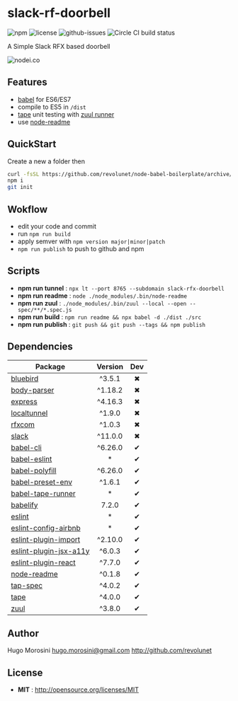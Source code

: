 # slack-rf-doorbell

![npm](https://img.shields.io/npm/v/slack-rf-doorbell.svg) ![license](https://img.shields.io/npm/l/slack-rf-doorbell.svg) ![github-issues](https://img.shields.io/github/issues/weackd/slack-rf-doorbell.svg) ![Circle CI build status](https://circleci.com/gh/weackd/slack-rf-doorbell.svg?style=svg)

A Simple Slack RFX based doorbell

![nodei.co](https://nodei.co/npm/slack-rf-doorbell.png?downloads=true&downloadRank=true&stars=true)

## Features

 - [babel](http://babeljs.io) for ES6/ES7
 - compile to ES5 in `/dist`
 - [tape](https://github.com/substack/tape) unit testing with [zuul runner](https://github.com/defunctzombie/zuul)
 - use [node-readme](http://github.com/revolunet/node-readme)

## QuickStart

Create a new a folder then

```sh
curl -fsSL https://github.com/revolunet/node-babel-boilerplate/archive/master.tar.gz | tar -xz --strip-components=1 node-babel-boilerplate-master
npm i 
git init
```

## Wokflow

- edit your code and commit
- run `npm run build`
- apply semver with `npm version major|minor|patch`
- `npm run publish` to push to github and npm

## Scripts

 - **npm run tunnel** : `npx lt --port 8765 --subdomain slack-rfx-doorbell`
 - **npm run readme** : `node ./node_modules/.bin/node-readme`
 - **npm run zuul** : `./node_modules/.bin/zuul --local --open -- spec/**/*.spec.js`
 - **npm run build** : `npm run readme && npx babel -d ./dist ./src`
 - **npm run publish** : `git push && git push --tags && npm publish`

## Dependencies

Package | Version | Dev
--- |:---:|:---:
[bluebird](https://www.npmjs.com/package/bluebird) | ^3.5.1 | ✖
[body-parser](https://www.npmjs.com/package/body-parser) | ^1.18.2 | ✖
[express](https://www.npmjs.com/package/express) | ^4.16.3 | ✖
[localtunnel](https://www.npmjs.com/package/localtunnel) | ^1.9.0 | ✖
[rfxcom](https://www.npmjs.com/package/rfxcom) | ^1.0.3 | ✖
[slack](https://www.npmjs.com/package/slack) | ^11.0.0 | ✖
[babel-cli](https://www.npmjs.com/package/babel-cli) | ^6.26.0 | ✔
[babel-eslint](https://www.npmjs.com/package/babel-eslint) | * | ✔
[babel-polyfill](https://www.npmjs.com/package/babel-polyfill) | ^6.26.0 | ✔
[babel-preset-env](https://www.npmjs.com/package/babel-preset-env) | ^1.6.1 | ✔
[babel-tape-runner](https://www.npmjs.com/package/babel-tape-runner) | * | ✔
[babelify](https://www.npmjs.com/package/babelify) | 7.2.0 | ✔
[eslint](https://www.npmjs.com/package/eslint) | * | ✔
[eslint-config-airbnb](https://www.npmjs.com/package/eslint-config-airbnb) | * | ✔
[eslint-plugin-import](https://www.npmjs.com/package/eslint-plugin-import) | ^2.10.0 | ✔
[eslint-plugin-jsx-a11y](https://www.npmjs.com/package/eslint-plugin-jsx-a11y) | ^6.0.3 | ✔
[eslint-plugin-react](https://www.npmjs.com/package/eslint-plugin-react) | ^7.7.0 | ✔
[node-readme](https://www.npmjs.com/package/node-readme) | ^0.1.8 | ✔
[tap-spec](https://www.npmjs.com/package/tap-spec) | ^4.0.2 | ✔
[tape](https://www.npmjs.com/package/tape) | ^4.0.0 | ✔
[zuul](https://www.npmjs.com/package/zuul) | ^3.8.0 | ✔


## Author

Hugo Morosini <hugo.morosini@gmail.com> http://github.com/revolunet

## License

 - **MIT** : http://opensource.org/licenses/MIT
